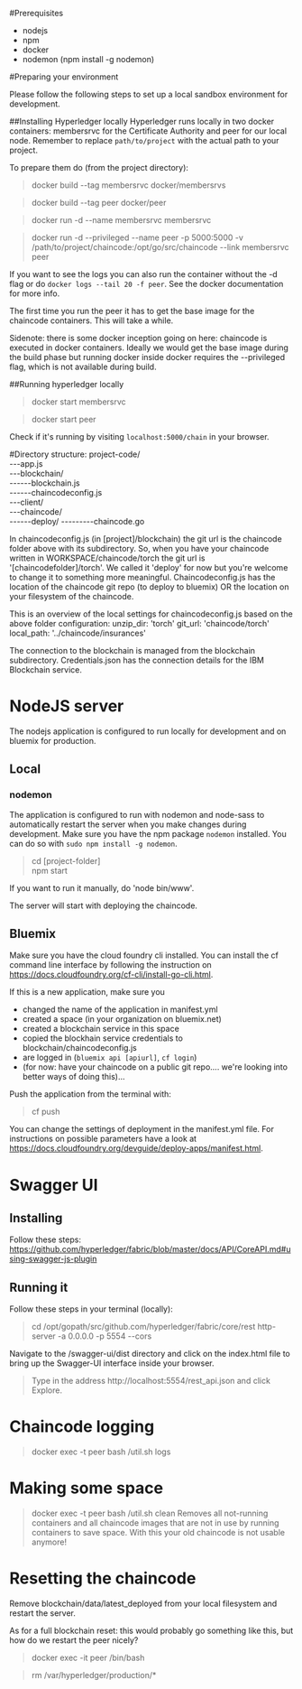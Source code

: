 #Prerequisites
- nodejs
- npm
- docker
- nodemon (npm install -g nodemon)

#Preparing your environment

Please follow the following steps to set up a local sandbox environment for development.

##Installing Hyperledger locally
Hyperledger runs locally in two docker containers: membersrvc for the Certificate Authority and peer for our local node. Remember to replace `path/to/project` with the actual path to your project. 

To prepare them do (from the project directory):

> docker build --tag membersrvc docker/membersrvs

> docker build --tag peer docker/peer

> docker run -d --name membersrvc membersrvc

> docker run -d --privileged --name peer -p 5000:5000 -v /path/to/project/chaincode:/opt/go/src/chaincode --link membersrvc peer

If you want to see the logs you can also run the container without the -d flag or do `docker logs --tail 20 -f peer`. See the docker documentation for more info.

The first time you run the peer it has to get the base image for the chaincode containers. This will take a while.

Sidenote: there is some docker inception going on here: chaincode is executed in docker containers. Ideally we would get the base image during the build phase but running docker inside docker requires the --privileged flag, which is not available during build.

##Running hyperledger locally
> docker start membersrvc

> docker start peer

Check if it's running by visiting `localhost:5000/chain` in your browser.

#Directory structure:
project-code/  
---app.js  
---blockchain/  
------blockchain.js  
------chaincodeconfig.js  
---client/  
---chaincode/  
------deploy/
---------chaincode.go 

In chaincodeconfig.js (in [project]/blockchain) the git url is the chaincode folder above with its subdirectory. So, when you have your chaincode written in WORKSPACE/chaincode/torch the git url is '[chaincodefolder]/torch'. We called it 'deploy' for now but you're welcome to change it to something more meaningful.
Chaincodeconfig.js has the location of the chaincode git repo (to deploy to bluemix) OR the location on your filesystem of the chaincode.

This is an overview of the local settings for chaincodeconfig.js based on the above folder configuration:
 unzip_dir: 'torch'
 git_url: 'chaincode/torch'
 local_path: '../chaincode/insurances'

The connection to the blockchain is managed from the blockchain subdirectory. Credentials.json has the connection details for the IBM Blockchain service. 

# NodeJS server
The nodejs application is configured to run locally for development and on bluemix for production.

## Local

### nodemon
The application is configured to run with nodemon and node-sass to automatically restart the server when you make changes during development.
Make sure you have the npm package `nodemon` installed. You can do so with `sudo npm install -g nodemon`.

> cd [project-folder]  
> npm start

If you want to run it manually, do 'node bin/www'. 

The server will start with deploying the chaincode.

## Bluemix
Make sure you have the cloud foundry cli installed. You can install the cf command line interface by following the instruction on https://docs.cloudfoundry.org/cf-cli/install-go-cli.html.

If this is a new application, make sure you 
- changed the name of the application in manifest.yml
- created a space (in your organization on bluemix.net)
- created a blockchain service in this space
- copied the blockhain service credentials to blockchain/chaincodeconfig.js
- are logged in (`bluemix api [apiurl]`, `cf login`)
- (for now: have your chaincode on a public git repo.... we're looking into better ways of doing this)...

Push the application from the terminal with:
> cf push

You can change the settings of deployment in the manifest.yml file. For instructions on possible parameters have a look at https://docs.cloudfoundry.org/devguide/deploy-apps/manifest.html.

# Swagger UI

## Installing

Follow these steps: https://github.com/hyperledger/fabric/blob/master/docs/API/CoreAPI.md#using-swagger-js-plugin

## Running it

Follow these steps in your terminal (locally): 
> cd /opt/gopath/src/github.com/hyperledger/fabric/core/rest
> http-server -a 0.0.0.0 -p 5554 --cors

Navigate to the /swagger-ui/dist directory and click on the index.html file to bring up the Swagger-UI interface inside your browser.
> Type in the address http://localhost:5554/rest_api.json and click Explore.

# Chaincode logging
> docker exec -t peer bash /util.sh logs

# Making some space
> docker exec -t peer bash /util.sh clean
Removes all not-running containers and all chaincode images that are not in use by running containers to save space. With this your old chaincode is not usable anymore!

# Resetting the chaincode
Remove blockchain/data/latest_deployed from your local filesystem and restart the server.

As for a full blockchain reset: this would probably go something like this, but how do we restart the peer nicely?
> docker exec -it peer /bin/bash

> rm /var/hyperledger/production/*

